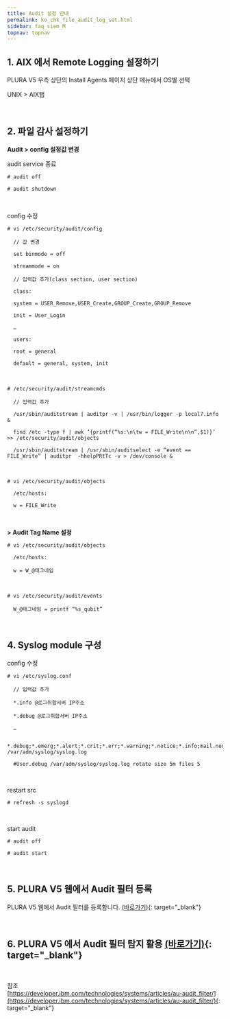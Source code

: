 ```yaml
---
title: Audit 설정 안내
permalink: ko_chk_file_audit_log_set.html
sidebar: faq_siem_M
topnav: topnav
---
```


## 1. AIX 에서 Remote Logging 설정하기

PLURA V5 우측 상단의 Install Agents 페이지 상단 메뉴에서 OS별 선택

 UNIX > AIX탭
 
 <br />

## 2. 파일 감사 설정하기

**Audit > config 설정값 변경**

 audit service 종료

`# audit off`

`# audit shutdown`

<br />

 config 수정

`# vi /etc/security/audit/config`

      // 값 변경

      set binmode = off

      streammode = on

      // 입력값 추가(class section, user section)

      class:

      system = USER_Remove,USER_Create,GROUP_Create,GROUP_Remove

      init = User_Login

      …

      users:

      root = general

      default = general, system, init

<br />

`# /etc/security/audit/streamcmds`

      // 입력값 추가

      /usr/sbin/auditstream | auditpr -v | /usr/bin/logger -p local7.info &

      find /etc -type f | awk ‘{printf(“%s:\n\tw = FILE_Write\n\n”,$1)}’ >> /etc/security/audit/objects

      /usr/sbin/auditstream | /usr/sbin/auditselect -e “event == FILE_Write” | auditpr  -hhelpPRtTc -v > /dev/console &

<br />

`# vi /etc/security/audit/objects`

      /etc/hosts:

      w = FILE_Write

<br />

**> Audit Tag Name 설정**

`# vi /etc/security/audit/objects`

      /etc/hosts:

      w = W_@태그네임

<br />

`# vi /etc/security/audit/events`

      W_@태그네임 = printf “%s_qubit”

<br />

## 4. Syslog module 구성

 config 수정

`# vi /etc/syslog.conf `

      // 입력값 추가

      *.info @로그취합서버 IP주소

      *.debug @로그취합서버 IP주소

      …

      *.debug;*.emerg;*.alert;*.crit;*.err;*.warning;*.notice;*.info;mail.none;auth.none  /var/adm/syslog/syslog.log

      #User.debug /var/adm/syslog/syslog.log rotate size 5m files 5

<br />

 restart src

`# refresh -s syslogd`

<br />

 start audit

`# audit off`

`# audit start`

<br />

## 5. PLURA V5 웹에서 Audit 필터 등록

PLURA V5 웹에서 Audit 필터를 등록합니다. [(바로가기)](https://qubitsec.github.io/ko_f_regi_audit.html){: target="_blank"}

<br />

## 6. PLURA V5 에서 Audit 필터 탐지 활용 [(바로가기)](https://qubitsec.github.io/ko_aix_hack_using_audit.html){: target="_blank"}

<br />

참조   
[https://developer.ibm.com/technologies/systems/articles/au-audit_filter/](https://developer.ibm.com/technologies/systems/articles/au-audit_filter/){: target="_blank"}